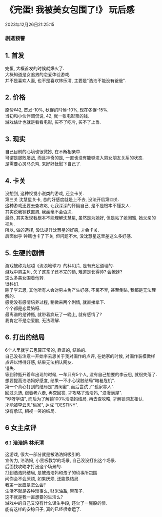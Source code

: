 # 《完蛋! 我被美女包围了!》 玩后感
2023年12月26日21:25:15
### 剧透预警

## 1. 首发
完蛋, 大概首发的时候就爆火了.  
大概知道是女追男的恋爱体验游戏.  
并不是喜欢人妻, 也不是喜欢林乐清, 主要是"浩浩不能没有爸爸".
## 2. 价格  
原价¥42, 首发-10%, 秋促的时候-10%, 现在冬促-15%.  
当初和小伙伴调侃说, 42, 就一张电影票的钱.  
游戏估计也就是看看电影, 买不了吃亏, 买不了上当.  
## 3. 现实
自己目前的心境也很微妙, 在不断相亲中.  
可谓是屡败屡战, 而且神奇的是, 一直也没有能够进入男女朋友关系的状态.  
是需要心灵马杀鸡, 来好好抚慰下自己了.  
## 4. 卡关
没想到, 这种视觉小说类的游戏, 还会卡关.  
第三关 沈慧星关卡, 总的好感度就是上不去, 没法开启第四关.  
这种游戏还要去查攻略, 让我深深的怀疑自己, 是不是根本不懂女人.  
其实说我钢铁直男, 我丝毫不会否决.  
最终, 其实发现我根本不能理解沈慧星, 虽然是为她好, 但是站了她闺蜜, 她父亲的视角.  
所以, 做的选择, 没法提升沈慧星的好感, 才会卡关.  
后面似乎 钟甄也卡了下关, 但问题不大, 没沈慧星这里差这么多好感.  
## 5. 生硬的剧情
游戏被称为超越《流浪地球2》的科幻片, 是有充足道理的.  
游戏中男主角, 欠了这辈子还不完的债, 难道是长得帅? 会撩妹?  
这么多美女围着他转.  
很科幻.  
除了李云思, 其他所有人会对男主角产生好感, 不离不弃, 甚至倒贴, 我都是无法理解的.  
感觉没有感情培养过程, 稍微来两个剧情, 就直接拿下.  
个个都是恋爱脑呀.  
最离谱的是钟甄, 就带着疯玩了一晚上, 就有感情了?  
我肯定不是恋爱脑, 无法理解.  
## 6. 打出的结局
6个人里就李云思算正常的, 靠谱的, 结婚的.  
自己没有注意一开始李云思关于我对画作的点评, 在她家的时候, 对画作装模做样点评以博得好感, 结果无法相认网友.  
错失.  
等到钟甄开着车出现的时候, 一车只有5个人, 没有自己想要的李云思, 就很失落了.  
想要提高浩浩妈好感度, 结果一不小心误触结局"暗巷危机".    
第一个真心打到的结局是"男闺蜜", 而后尝试了"孤家寡人".  
回过头选, 跟着老六走, 再查回答, 才攻略了浩浩妈, "浪漫满屋".  
"咿呀学语", 而后为了解锁100%浩浩妈结局, 再去查攻略, 才解锁网友相认.  
才能被李云思"偷家", 达成 "DESTINY".  
没有承诺, 相视一笑的结局.  
## 6 女主点评
### 6.1 浩浩妈 林乐清
这游戏, 很大一部分就是被浩浩妈吸引的.  
宣传力, 浩浩妈, 小黑板教学的场景, 自己没没打出这个场景.  
后面找攻略才打出这个场景的.  
打到浩浩妈结局, 是被浩浩妈和孩子的琐事所包围.  
问你会不会厌烦, 如果厌烦, 还能换结局.  
我第一反应是怎么会?  
生活不就是各种琐事么, 财米油盐, 带孩子.  
这不就是我一直想要的生活么?  
游戏中的自己又没有什么谋生手段, 还欠了一屁股的债.  
能有这样的安稳日子, 真的已经很幸运了.  
